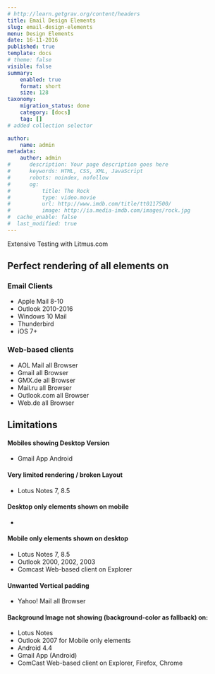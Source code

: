 ```yaml
---
# http://learn.getgrav.org/content/headers
title: Email Design Elements
slug: email-design-elements
menu: Design Elements
date: 16-11-2016
published: true
template: docs
# theme: false
visible: false
summary:
    enabled: true
    format: short
    size: 128
taxonomy:
    migration_status: done
    category: [docs]
    tag: []
# added collection selector

author:
    name: admin
metadata:
    author: admin
#      description: Your page description goes here
#      keywords: HTML, CSS, XML, JavaScript
#      robots: noindex, nofollow
#      og:
#          title: The Rock
#          type: video.movie
#          url: http://www.imdb.com/title/tt0117500/
#          image: http://ia.media-imdb.com/images/rock.jpg
#  cache_enable: false
#  last_modified: true
---
```



Extensive Testing with Litmus.com



## Perfect rendering of all elements on

### Email Clients

* Apple Mail 8-10
* Outlook 2010-2016
* Windows 10 Mail
* Thunderbird
* iOS 7+

### Web-based clients
* AOL Mail all Browser
* Gmail all Browser
* GMX.de all Browser
* Mail.ru all Browser
* Outlook.com all Browser
* Web.de all Browser



## Limitations

#### Mobiles showing Desktop Version
* Gmail App Android

#### Very limited rendering / broken Layout
* Lotus Notes 7, 8.5

#### Desktop only elements shown on mobile
- 

#### Mobile only elements shown on desktop
* Lotus Notes 7, 8.5
* Outlook 2000, 2002, 2003
* Comcast Web-based client on Explorer

#### Unwanted Vertical padding
* Yahoo! Mail all Browser

#### Background Image not showing (background-color as fallback) on:
* Lotus Notes
* Outlook 2007 for Mobile only elements
* Android 4.4
* Gmail App (Android)
* ComCast Web-based client on Explorer, Firefox, Chrome
